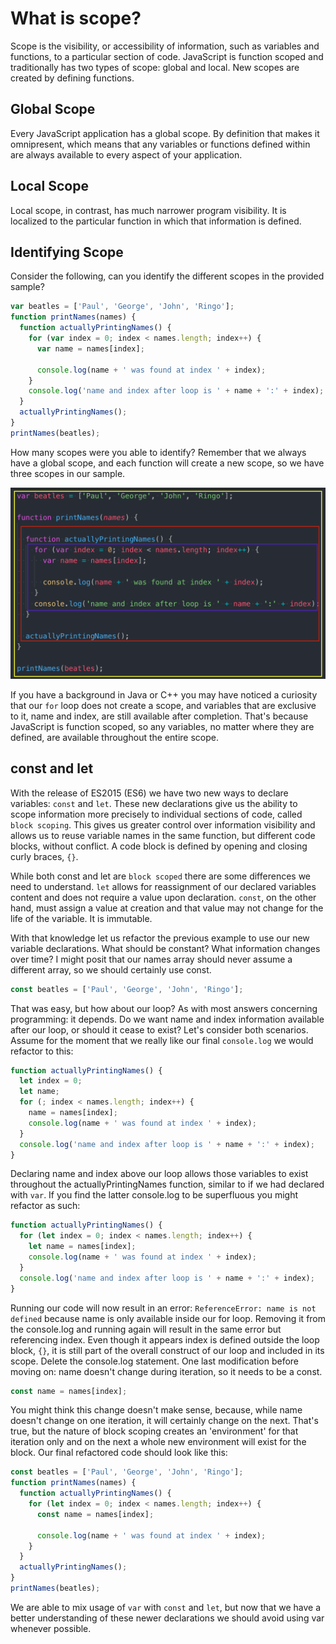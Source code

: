 # What is scope?
Scope is the visibility, or accessibility of information, such as variables and functions, to a particular section of code. JavaScript is function scoped and traditionally has two types of scope: global and local. New scopes are created by defining functions.

## Global Scope
Every JavaScript application has a global scope. By definition that makes it omnipresent, which means that any variables or functions defined within are always available to every aspect of your application.

## Local Scope
Local scope, in contrast, has much narrower program visibility. It is localized to the particular function in which that information is defined.

## Identifying Scope
Consider the following, can you identify the different scopes in the provided sample?

```js
var beatles = ['Paul', 'George', 'John', 'Ringo'];
function printNames(names) {
  function actuallyPrintingNames() {
    for (var index = 0; index < names.length; index++) {
      var name = names[index];
  
      console.log(name + ' was found at index ' + index);
    }
    console.log('name and index after loop is ' + name + ':' + index);
  }
  actuallyPrintingNames();
}
printNames(beatles);
```
How many scopes were you able to identify? Remember that we always have a global scope, and each function will create a new scope, so we have three scopes in our sample.

<img src="../000_Captions/identify-scopes.png">

If you have a background in Java or C++ you may have noticed a curiosity that our `for` loop does not create a scope, and variables that are exclusive to it, name and index, are still available after completion. That's because JavaScript is function scoped, so any variables, no matter where they are defined, are available throughout the entire scope.

## const and let
With the release of ES2015 (ES6) we have two new ways to declare variables: `const` and `let`.
These new declarations give us the ability to scope information more precisely to individual sections of code, called `block scoping`. This gives us greater control over information visibility and allows us to reuse variable names in the same function, but different code blocks, without conflict. A code block is defined by opening and closing curly braces, `{}`.

While both const and let are `block scoped` there are some differences we need to understand. `let` allows for reassignment of our declared variables content and does not require a value upon declaration. `const`, on the other hand, must assign a value at creation and that value may not change for the life of the variable. It is immutable.

With that knowledge let us refactor the previous example to use our new variable declarations. What should be constant? What information changes over time? I might posit that our names array should never assume a different array, so we should certainly use const.

```js
const beatles = ['Paul', 'George', 'John', 'Ringo'];
```
That was easy, but how about our loop? As with most answers concerning programming: it depends. Do we want name and index information available after our loop, or should it cease to exist? Let's consider both scenarios. Assume for the moment that we really like our final `console.log` we would refactor to this:
```js
function actuallyPrintingNames() {
  let index = 0;
  let name;
  for (; index < names.length; index++) {
    name = names[index];
    console.log(name + ' was found at index ' + index);
  }
  console.log('name and index after loop is ' + name + ':' + index);
}
```
    
Declaring name and index above our loop allows those variables to exist throughout the actuallyPrintingNames function, similar to if we had declared with `var`. If you find the latter console.log to be superfluous you might refactor as such:
```js
function actuallyPrintingNames() {
  for (let index = 0; index < names.length; index++) {
    let name = names[index];
    console.log(name + ' was found at index ' + index);
  }
  console.log('name and index after loop is ' + name + ':' + index);
}        
```        
Running our code will now result in an error: `ReferenceError: name is not defined` because name is only available inside our for loop. Removing it from the console.log and running again will result in the same error but referencing index. Even though it appears index is defined outside the loop block, `{}`, it is still part of the overall construct of our loop and included in its scope. Delete the console.log statement. One last modification before moving on: name doesn't change during iteration, so it needs to be a const.
```js
const name = names[index];
```
You might think this change doesn't make sense, because, while name doesn't change on one iteration, it will certainly change on the next. That's true, but the nature of block scoping creates an 'environment' for that iteration only and on the next a whole new environment will exist for the block. Our final refactored code should look like this:
```js
const beatles = ['Paul', 'George', 'John', 'Ringo'];
function printNames(names) {
  function actuallyPrintingNames() {
    for (let index = 0; index < names.length; index++) {
      const name = names[index];
  
      console.log(name + ' was found at index ' + index);
    }
  }
  actuallyPrintingNames();
}
printNames(beatles);
```
We are able to mix usage of `var` with `const` and `let`, but now that we have a better understanding of these newer declarations we should avoid using var whenever possible.